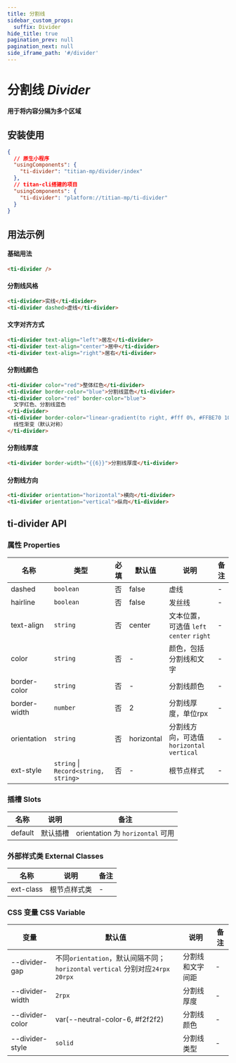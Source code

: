 ```yaml
---
title: 分割线
sidebar_custom_props:
  suffix: Divider
hide_title: true
pagination_prev: null
pagination_next: null
side_iframe_path: '#/divider'
---
```


# 分割线 _Divider_

**用于将内容分隔为多个区域**

## 安装使用

```json showLineNumbers
{
  // 原生小程序
  "usingComponents": {
    "ti-divider": "titian-mp/divider/index"
  },
  // titan-cli搭建的项目
  "usingComponents": {
    "ti-divider": "platform://titian-mp/ti-divider"
  }
}
```

## 用法示例

#### 基础用法

```html showLineNumbers
<ti-divider />
```

#### 分割线风格

```html showLineNumbers
<ti-divider>实线</ti-divider>
<ti-divider dashed>虚线</ti-divider>
```

#### 文字对齐方式

```html showLineNumbers
<ti-divider text-align="left">居左</ti-divider>
<ti-divider text-align="center">居中</ti-divider>
<ti-divider text-align="right">居右</ti-divider>
```

#### 分割线颜色

```html showLineNumbers
<ti-divider color="red">整体红色</ti-divider>
<ti-divider border-color="blue">分割线蓝色</ti-divider>
<ti-divider color="red" border-color="blue">
  文字红色、分割线蓝色
</ti-divider>
<ti-divider border-color="linear-gradient(to right, #fff 0%, #FFBE70 100%)" border-width="{{6}}">
  线性渐变（默认对称）
</ti-divider>
```

#### 分割线厚度

```html showLineNumbers
<ti-divider border-width="{{6}}">分割线厚度</ti-divider>
```

#### 分割线方向

```html showLineNumbers
<ti-divider orientation="horizontal">横向</ti-divider>
<ti-divider orientation="vertical">纵向</ti-divider>
```
## ti-divider API
### 属性 **Properties**
| 名称        | 类型      | 必填 | 默认值     | 说明                                      | 备注 |
| ----------- | --------- | ---- | ---------- | ----------------------------------------- | ---- |
| dashed      | `boolean` | 否   | false      | 虚线                                      | -    |
| hairline    | `boolean` | 否   | false      | 发丝线                                    | -    |
| text-align   | `string`  | 否   | center     | 文本位置，可选值 `left` `center` `right ` | -    |
| color       | `string`  | 否   | -          | 颜色，包括分割线和文字                    | -    |
| border-color | `string`  | 否   | -          | 分割线颜色                                | -    |
| border-width | `number`  | 否   | 2          | 分割线厚度，单位rpx                                | -    |
| orientation | `string`  | 否   | horizontal | 分割线方向，可选值`horizontal` `vertical` | -    |
| ext-style    | `string` \| `Record<string, string>`  | 否   | -          | 根节点样式                                | -    |

### 插槽 **Slots**
| 名称    | 说明     | 备注                             |
| ------- | -------- | -------------------------------- |
| default | 默认插槽 | orientation 为 `horizontal` 可用 |

### 外部样式类 **External Classes**
| 名称     | 说明         | 备注 |
| -------- | ------------ | ---- |
| ext-class | 根节点样式类 | -    |

### CSS 变量 **CSS Variable**
| 变量            | 默认值                                                                         | 说明             | 备注 |
| --------------- | ------------------------------------------------------------------------------ | ---------------- | ---- |
| --divider-gap   | 不同`orientation`，默认间隔不同；`horizontal` `vertical` 分别对应`24rpx` `20rpx` | 分割线和文字间距 | -    |
| --divider-width | `2rpx`                                                                          | 分割线厚度       | -    |
| --divider-color | var(--neutral-color-6, #f2f2f2)                                                | 分割线颜色       | -    |
| --divider-style | `solid`                                                                        | 分割线类型       | -    |
